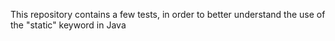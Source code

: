 This repository contains a few tests, in order to better understand the use of the "static" keyword in Java
